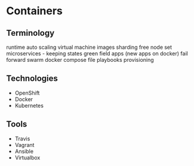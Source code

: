 # Containers

## Terminology
runtime
auto scaling
virtual machine
images
sharding
free node set
microservices - keeping states
green field apps (new apps on docker)
fail forward
swarm
docker compose file
playbooks
provisioning

## Technologies
* OpenShift
* Docker
* Kubernetes

## Tools
* Travis
* Vagrant
* Ansible
* Virtualbox
